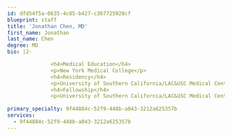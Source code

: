 ```yaml
---
id: dfd54f5a-0635-4c85-b427-c367725928cf
blueprint: staff
title: 'Jonathan Chen, MD'
first_name: Jonathan
last_name: Chen
degree: MD
bio: |2-

              <h4>Medical Education</h4>
              <p>New York Medical College</p>
              <h4>Residency</h4>
              <p>University of Southern California/LAC&USC Medical Center</p>
              <h4>Fellowship</h4>
              <p>University of Southern California/LAC&USC Medical Center</p>
          
primary_specialty: 9f44884c-52f9-448b-a043-3212a625357b
services:
  - 9f44884c-52f9-448b-a043-3212a625357b
---
```

